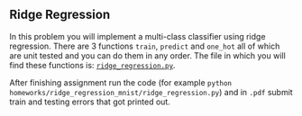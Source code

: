 ## Ridge Regression

In this problem you will implement a multi-class classifier using ridge regression.
There are 3 functions `train`, `predict` and `one_hot` all of which are unit tested and you can do them in any order. The file in which you will find these functions is: [`ridge_regression.py`](./ridge_regression.py).

After finishing assignment run the code (for example `python homeworks/ridge_regression_mnist/ridge_regression.py`) and in `.pdf` submit train and testing errors that got printed out.
